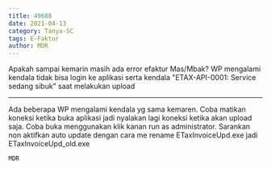 ```yaml
---
title: 49688
date: 2021-04-13
category: Tanya-SC
tags: E-Faktur
author: MDR
---
```


Apakah sampai kemarin masih ada error efaktur Mas/Mbak? WP mengalami kendala tidak bisa login ke aplikasi serta kendala "ETAX-API-0001: Service sedang sibuk" saat melakukan upload

---

Ada beberapa WP mengalami kendala yg sama kemaren. Coba matikan koneksi ketika buka aplikasi jadi nyalakan lagi koneksi ketika akan upload saja. Coba buka menggunakan klik kanan run as administrator. Sarankan non aktifkan auto update dengan cara me rename ETaxInvoiceUpd.exe jadi ETaxInvoiceUpd_old.exe

`MDR`
